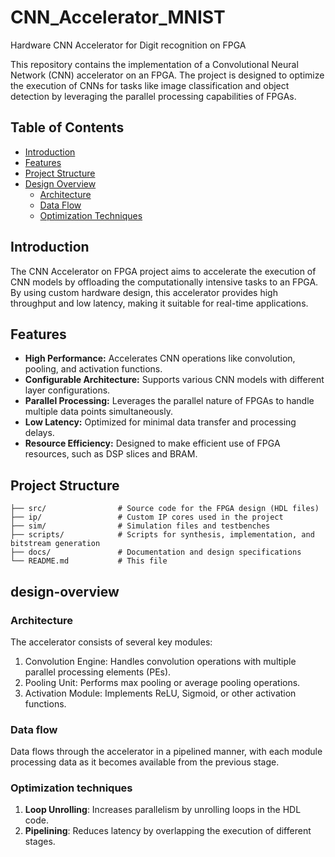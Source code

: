 # CNN_Accelerator_MNIST
Hardware CNN Accelerator for Digit recognition on FPGA

This repository contains the implementation of a Convolutional Neural Network (CNN) accelerator on an FPGA. The project is designed to optimize the execution of CNNs for tasks like image classification and object detection by leveraging the parallel processing capabilities of FPGAs.

## Table of Contents

- [Introduction](#introduction)
- [Features](#features)
- [Project Structure](#project-structure)
- [Design Overview](#design-overview)
  - [Architecture](#architecture)
  - [Data Flow](#data-flow)
  - [Optimization Techniques](#optimization-techniques)


## Introduction

The CNN Accelerator on FPGA project aims to accelerate the execution of CNN models by offloading the computationally intensive tasks to an FPGA. By using custom hardware design, this accelerator provides high throughput and low latency, making it suitable for real-time applications.

## Features

- **High Performance:** Accelerates CNN operations like convolution, pooling, and activation functions.
- **Configurable Architecture:** Supports various CNN models with different layer configurations.
- **Parallel Processing:** Leverages the parallel nature of FPGAs to handle multiple data points simultaneously.
- **Low Latency:** Optimized for minimal data transfer and processing delays.
- **Resource Efficiency:** Designed to make efficient use of FPGA resources, such as DSP slices and BRAM.

## Project Structure

```plaintext
├── src/                # Source code for the FPGA design (HDL files)
├── ip/                 # Custom IP cores used in the project
├── sim/                # Simulation files and testbenches
├── scripts/            # Scripts for synthesis, implementation, and bitstream generation
├── docs/               # Documentation and design specifications
└── README.md           # This file
```

## design-overview
### Architecture
The accelerator consists of several key modules:

1) Convolution Engine: Handles convolution operations with multiple parallel processing elements (PEs).
2) Pooling Unit: Performs max pooling or average pooling operations.
3) Activation Module: Implements ReLU, Sigmoid, or other activation functions.

### Data flow
Data flows through the accelerator in a pipelined manner, with each module processing data as it becomes available from the previous stage.

### Optimization techniques
1) **Loop Unrolling**: Increases parallelism by unrolling loops in the HDL code.
2) **Pipelining**: Reduces latency by overlapping the execution of different stages.


